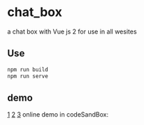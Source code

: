 # chat_box
a chat box with Vue js 2 for use in all wesites

## Use
```powershell
npm run build
npm run serve
```

## demo
[1](./readme_pictures/1.png)
[2](./readme_pictures/2.png)
[3](./readme_pictures/3.png)
online demo in codeSandBox: 
